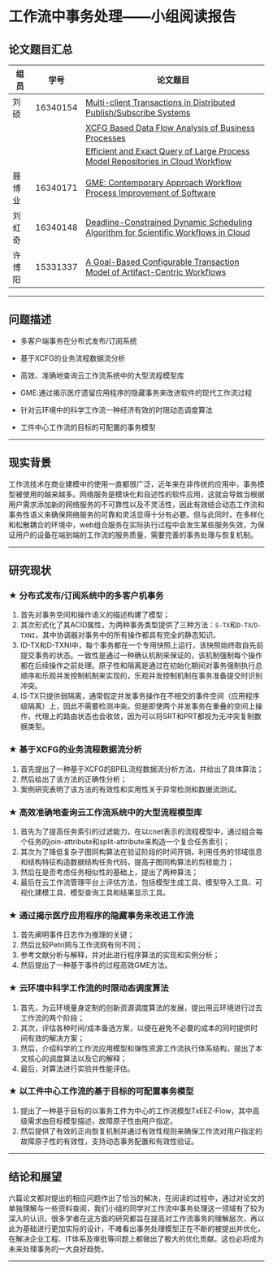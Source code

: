 # 工作流中事务处理——小组阅读报告

## 论文题目汇总

| 组员 |学号| 论文题目      |
| ------ | ------ | ------------------------------------------------------------ |
| 刘硕 | 16340154 | [Multi-client Transactions in Distributed Publish/Subscribe Systems](https://ieeexplore.ieee.org/abstract/document/8416285/) |
|   |  | [XCFG Based Data Flow Analysis of Business Processes](https://ieeexplore.ieee.org/abstract/document/8714686/) |
|  |  | [Efficient and Exact Query of Large Process Model Repositories in Cloud Workflow](https://ieeexplore.ieee.org/abstract/document/7274764/) |
| 聂博业 |16340171| [GME: Contemporary Approach Workflow Process Improvement of Software](https://ieeexplore.ieee.org/abstract/document/8442779/) |
| 刘虹奇 |16340148| [Deadline-Constrained Dynamic Scheduling Algorithm for Scientific Workflows in Cloud](https://ieeexplore.ieee.org/abstract/document/7145406/) |
| 许博阳 |15331337| [A Goal-Based Configurable Transaction Model of Artifact-Centric Workflows](https://ieeexplore.ieee.org/abstract/document/7811120/) |

---

## 问题描述

- 多客户端事务在分布式发布/订阅系统

- 基于XCFG的业务流程数据流分析

- 高效、准确地查询云工作流系统中的大型流程模型库

- GME:通过揭示医疗遗留应用程序的隐藏事务来改进软件的现代工作流过程

- 针对云环境中的科学工作流一种经济有效的时限动态调度算法

- 工件中心工作流的目标的可配置的事务模型

---

## 现实背景

工作流技术在商业建模中的使用一直都很广泛，近年来在非传统的应用中，事务模型被使用的越来越多。网络服务是模块化和自述性的软件应用，这就会导致当根据用户需求添加新的网络服务的不可靠性以及不灵活性，因此有效结合动态工作流和事务性语义来确保网络服务的可靠和灵活显得十分有必要。但与此同时，在多样化和松散耦合的环境中，web组合服务在实际执行过程中会发生某些服务失效，为保证用户的设备在端到端的工作流的服务质量，需要完善的事务处理与恢复机制。

---

## 研究现状

### ★ 分布式发布/订阅系统中的多客户机事务

1. 首先对事务空间和操作语义的描述构建了模型；
2. 其次形式化了其ACID属性，为两种事务类型提供了三种方法：`S-TX`和`D-TX`/`D-TXNI`，其中协调器对事务中的所有操作都具有完全的静态知识。
3. lD-TX和D-TXNI中，每个事务都在一个专用快照上运行，该快照始终取自先前提交事务的状态。一致性是通过一种确认机制来保证的，该机制强制每个操作都在后续操作之前处理。原子性和隔离是通过在初始化期间对事务强制执行总顺序和乐观并发控制机制来实现的，乐观并发控制机制在事务准备提交时识别冲突。
4. lS-TX只提供弱隔离，通常假定并发事务操作在不相交的事件空间（应用程序级隔离）上，因此不需要检测冲突。但是即使两个并发事务在重叠的空间上操作，代理上的路由状态也会收敛，因为可以将SRT和PRT都视为无冲突复制数据类型。 



### ★ 基于XCFG的业务流程数据流分析

1. 首先提出了一种基于XCFG的BPEL流程数据流分析方法，并给出了具体算法；
2. 然后给出了该方法的正确性分析；
3. 案例研究表明了该方法的有效性和实用性关于异常检测和数据流测试。



### ★ 高效准确地查询云工作流系统中的大型流程模型库

1. 首先为了提高任务索引的过滤能力，在以cnet表示的流程模型中，通过组合每个任务的join-attribute和split-attribute来构造一个复合任务索引；
2. 其次为了降低复杂子图同构算法在验证阶段的时间开销，利用任务的邻域信息和结构特征构造数据结构任务代码，提高子图同构算法的剪枝能力；
3. 然后在是否考虑任务相似性的基础上，提出了两种算法；
4. 最后在云工作流管理平台上评估方法，包括模型生成工具、模型导入工具、可视化建模工具、模型查询工具和结果显示工具。



### ★ 通过揭示医疗应用程序的隐藏事务来改进工作流

1. 首先阐明事件日志作为推理的关键；
2. 然后比较Petri网与工作流网有何不同；
3. 参考文献分析与解释，并对此进行程序算法的实现和实例分析；
4. 然后提出了一种基于事件的过程高效GME方法。



### ★ 云环境中科学工作流的时限动态调度算法

1. 首先，为云环境量身定制的创新资源调度算法的发展，提出用云环境进行过去工作流的两个阶段；
2. 其次，评估各种时间/成本备选方案，以便在避免不必要的成本的同时提供时间有效的解决方案；
3. 然后，介绍科学的工作流应用模型和弹性资源工作流执行体系结构，提出了本文核心的调度算法以及它的解释；
4. 最后，对算法进行实验并性能评估。



### ★ 以工件中心工作流的基于目标的可配置事务模型

1. 提出了一种基于目标的以事务工件为中心的工作流模型TxEEZ-Flow，其中高级需求由目标模型描述，故障原子性由用户指定。
2. 然后提供了有效的正向恢复机制并通过有效性规则来确保工作流对用户指定的故障原子性的有效性，支持动态事务配置和有效性验证。

---

## 结论和展望

六篇论文都对提出的相应问题作出了恰当的解决，在阅读的过程中，通过对论文的单独理解与一些资料查阅，我们小组的同学对工作流中事务处理这一领域有了较为深入的认识。很多学者在这方面的研究都旨在提高对工作流事务的理解层次，再以此为基础进行更加实际的设计，不难看出事务处理模型正在不断的被提出并优化，在解决企业工程、IT体系及审批等问题上都做出了极大的优化贡献。这也必将成为未来处理事务的一大良好趋势。

---

